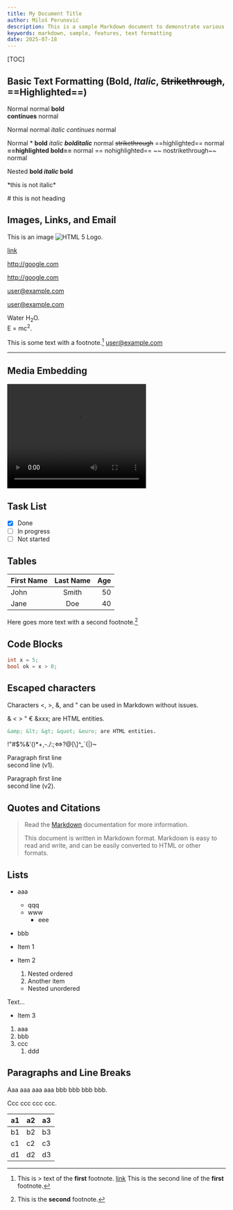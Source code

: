 ```yaml
---
title: My Document Title
author: Miloš Perunović
description: This is a sample Markdown document to demonstrate various Markdown features.
keywords: markdown, sample, features, text formatting
date: 2025-07-18
---
```


[TOC]

## Basic Text Formatting (**Bold**, *Italic*, ~~Strikethrough~~, ==Highlighted==)

Normal normal **bold  
continues** normal

Normal normal *italic
continues* normal

Normal \* **bold** *italic* ***bolditalic*** normal ~~strikethrough~~ ==highlighted== normal **==highlighted bold==** normal == nohighlighted== ~~ nostrikethrough~~ normal

Nested **bold *italic* bold**

\*this is not italic\*

\# this is not heading

## Images, Links, and Email

This is an image ![HTML 5 Logo](https://www.w3schools.com/html/html5.gif "HTML 5 Logo").

[link](https://example.com)

http://google.com

<http://google.com>

user@example.com

<user@example.com>

Water H<sub>2</sub>O. <br>E = mc<sup>2</sup>.

This is some text with a footnote.[^1] user@example.com

---

## Media Embedding

<video width="320" height="240" controls>
  <source src="https://www.w3schools.com/tags/movie.mp4" type="video/mp4">
  Your browser does not support the video tag.
</video>

## Task List

- [x] Done
- [ ] In progress
- [ ] Not started

## Tables

| First Name | Last Name | Age |
|:-----------|:---------:|----:|
| John       | Smith     | 50  |
| Jane       | Doe       | 40  |

Here goes more text with a second footnote.[^note2]

[^note2]: This is the **second** footnote.

## Code Blocks

``` csharp
int x = 5;
bool ok = x > 0;
```

## Escaped characters

Characters <, >, &, and " can be used in Markdown without issues.

&amp; &lt; &gt; &quot; &euro; &xxx; are HTML entities.

``` markdown
&amp; &lt; &gt; &quot; &euro; are HTML entities.
```

\!\"\#\$\%\&\'\(\)\*\+\,\-\.\/\:\;\<\=\>\?\@\[\\\]\^\_\`\{\|\}\~

Paragraph first line  
second line (v1).

Paragraph first line\
second line (v2).

## Quotes and Citations

> Read the [Markdown](https://en.wikipedia.org/wiki/Markdown) documentation for more information.
>
> This document is written in Markdown format.
> Markdown is easy to read and write, and can be easily converted to HTML or other formats.

## Lists

- aaa
  - qqq
  - www
    - eee
- bbb

- Item 1
- Item 2
  1. Nested ordered
  2. Another item
    - Nested unordered

Text...

- Item 3

1. aaa
2. bbb
3. ccc
   1. ddd

## Paragraphs and Line Breaks

Aaa   aaa aaa aaa
bbb bbb bbb bbb.

Ccc ccc ccc ccc.

| a1   | a2   | a3   |
| ---- | ---- | ---- |
| b1   | b2   | b3   |
| c1   | c2   | c3   |
| d1   | d2   | d3   |

[^1]: This is > text of the **first** footnote. [link](https://example.com)
      This is the second line of the **first** footnote.
